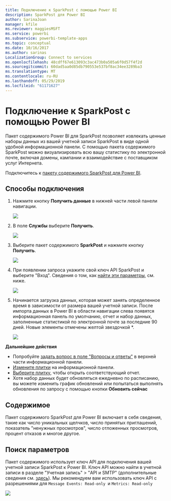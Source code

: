 ```yaml
---
title: Подключение к SparkPost с помощью Power BI
description: SparkPost для Power BI
author: SarinaJoan
manager: kfile
ms.reviewer: maggiesMSFT
ms.service: powerbi
ms.subservice: powerbi-template-apps
ms.topic: conceptual
ms.date: 10/16/2017
ms.author: sarinas
LocalizationGroup: Connect to services
ms.openlocfilehash: 48cdff67e613093c3ac473b0a505a6f0d57f4f2d
ms.sourcegitcommit: 60dad5aa0d85db790553e537bf8ac34ee3289ba3
ms.translationtype: MT
ms.contentlocale: ru-RU
ms.lasthandoff: 05/29/2019
ms.locfileid: "61171627"
---
```

# <a name="connect-to-sparkpost-with-power-bi"></a>Подключение к SparkPost с помощью Power BI
Пакет содержимого Power BI для SparkPost позволяет извлекать ценные наборы данных из вашей учетной записи SparkPost в виде одной удобной информационной панели. С помощью пакета содержимого SparkPost можно визуализировать всю вашу статистику по электронной почте, включая домены, кампании и взаимодействие с поставщиком услуг Интернета.

Подключитесь к [пакету содержимого SparkPost для Power BI](https://app.powerbi.com/getdata/services/spark-post).

## <a name="how-to-connect"></a>Способы подключения
1. Нажмите кнопку **Получить данные** в нижней части левой панели навигации.
   
   ![](media/service-connect-to-sparkpost/getdata.png)
2. В поле **Службы** выберите **Получить**.
   
   ![](media/service-connect-to-sparkpost/services.png)
3. Выберите пакет содержимого **SparkPost** и нажмите кнопку **Получить**. 
   
   ![](media/service-connect-to-sparkpost/sparkpost.png)
4. При появлении запроса укажите свой ключ API SparkPost и выберите "Вход". Сведения о том, как [найти эти параметры](#FindingParams), см. ниже.
   
   ![](media/service-connect-to-sparkpost/creds.png)
5. Начинается загрузка данных, которая может занять определенное время в зависимости от размера вашей учетной записи. После импорта данных в Power BI в области навигации слева появятся информационная панель по умолчанию, отчет и набор данных, заполненные статистикой по электронной почте за последние 90 дней. Новые элементы отмечены желтой звездочкой \*.
   
   ![](media/service-connect-to-sparkpost/dashboard.png)

**Дальнейшие действия**

* Попробуйте [задать вопрос в поле "Вопросы и ответы"](consumer/end-user-q-and-a.md) в верхней части информационной панели.
* [Измените плитки](service-dashboard-edit-tile.md) на информационной панели.
* [Выберите плитку](consumer/end-user-tiles.md), чтобы открыть соответствующий отчет.
* Хотя набор данных будет обновляться ежедневно по расписанию, вы можете изменить график обновлений или попытаться выполнять обновления по запросу с помощью кнопки **Обновить сейчас**

## <a name="whats-included"></a>Содержимое
Пакет содержимого SparkPost для Power BI включает в себя сведения, такие как число уникальных щелчков, число принятых приглашений, показатель "ненужных просмотров", число отложенных просмотров, процент отказов и многое другое.

<a name="FindingParams"></a>

## <a name="finding-parameters"></a>Поиск параметров
Пакет содержимого использует ключ API для подключения вашей учетной записи SparkPost к Power BI. Ключ API можно найти в учетной записи в разделе "Учетная запись" \> "API и SMTP" (дополнительные сведения см. [здесь](https://support.sparkpost.com/customer/portal/articles/1933377-create-api-keys)). Мы рекомендуем вам использовать ключ API с разрешениями для `Message Events: Read-only `и `Metrics: Read-only`

![](media/service-connect-to-sparkpost/sparkpost1.png)

